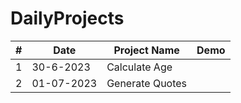 # DailyProjects

| # |      Date     |    Project Name      |    Demo         | 
|---|---------------|----------------------|-----------------|
| 1 |  30-6-2023    | Calculate Age        |                 | 
| 2 |  01-07-2023   | Generate Quotes      |                 |






